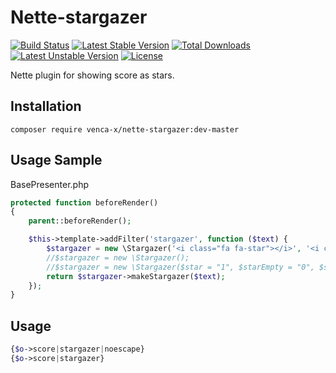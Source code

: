 Nette-stargazer
===============
[![Build Status](https://travis-ci.org/venca-x/nette-stargazer.svg)](https://travis-ci.org/venca-x/nette-stargazer) 
[![Latest Stable Version](https://poser.pugx.org/venca-x/nette-stargazer/v/stable.svg)](https://packagist.org/packages/venca-x/nette-stargazer) 
[![Total Downloads](https://poser.pugx.org/venca-x/nette-stargazer/downloads.svg)](https://packagist.org/packages/venca-x/nette-stargazer) 
[![Latest Unstable Version](https://poser.pugx.org/venca-x/nette-stargazer/v/unstable.svg)](https://packagist.org/packages/venca-x/nette-stargazer) 
[![License](https://poser.pugx.org/venca-x/nette-stargazer/license.svg)](https://packagist.org/packages/venca-x/nette-stargazer)

Nette plugin for showing score as stars.


Installation
------------
```
composer require venca-x/nette-stargazer:dev-master
```


Usage Sample
-------------

BasePresenter.php

```php
protected function beforeRender()
{
    parent::beforeRender();

    $this->template->addFilter('stargazer', function ($text) {
        $stargazer = new \Stargazer('<i class="fa fa-star"></i>', '<i class="fa fa-star-o"></i>');
        //$stargazer = new \Stargazer();
        //$stargazer = new \Stargazer($star = "1", $starEmpty = "0", $starCount = 10);
        return $stargazer->makeStargazer($text);
    });
}

```

Usage
-------------
```php
{$o->score|stargazer|noescape}
{$o->score|stargazer}
```
